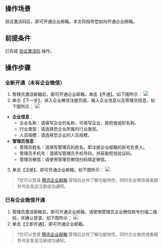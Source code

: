 ## 操作场景
验证激活码后，即可开通企业邮箱。本文将指导您如何开通企业邮箱。

## 前提条件
已完成 [验证激活码](https://cloud.tencent.com/document/product/613/46533) 操作。


## 操作步骤

### 全新开通（未有企业微信）
1. 管理员激活邮箱后，即可开通企业邮箱，单击【开通】。如下图所示：
 ![](https://main.qcloudimg.com/raw/ed85195ac3783502201a39b286476f8a.png)
2. 单击【下一步】，进入企业微信注册页面，输入企业信息以及管理员信息。如下图所示：
![](https://main.qcloudimg.com/raw/321f2a7ddbb59c3c5618d2ec6bc9dfed.png)
 - **企业信息**：
    - 企业名称：请填写企业的名称，可填写企业、政府或组织名称。
    - 行业类型：请选择您企业所属的行业类型。
    - 人员规模：请选择您企业的人员规模。
 - **管理员信息**：
    - 管理员姓名：请填写管理员的姓名，即注册企业邮箱的账号负责人。
    - 管理员手机号：请填写管理员手机号码，并获取短信验证码。
    - 管理员微信：请使用管理员微信扫码绑定微信。
3. 单击【注册】，即可开通企业邮箱。如下图所示：
![](https://main.qcloudimg.com/raw/11aa775a58f46c39925b8d2537aa5ed4.png)
>?您可以登录 [腾讯企业邮箱](https://exmail.qq.com/cgi-bin/bizmail) 管理后台并了解功能特性，同时企业微信或者服务号会发送注册成功通知。



### 已有企业微信开通
1. 管理员激活邮箱后，即可开通企业邮箱，请使用管理员企业微信账号扫描二维码，并确认登录。如下图所示：
![](https://main.qcloudimg.com/raw/2a6831f2e37dd9abc1bd17dce79f1dc6.png)
2. 单击【立即开通】，即可开通企业邮箱。

>?您可以登录 [腾讯企业邮箱](https://exmail.qq.com/cgi-bin/bizmail) 管理后台并了解功能特性，同时企业微信或者服务号会发送注册成功通知。
